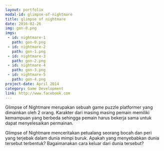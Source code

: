 ```yaml
---
layout: portfolio
modal-id: glimpse-of-nightmare
title: glimpse of nightmare
date: 2016-02-26
img: gon-0.png
imgs:
 - id: nightmare-1
   path: gon-0.png
 - id: nightmare-2
   path: gon-1.png
 - id: nightmare-3
   path: gon-2.png
 - id: nightmare-4
   path: gon-3.png
 - id: nightmare-5
   path: gon-4.png
project-date: April 2014
category: Game Development
link: http://www.facebook.com
---
```

Glimpse of Nightmare merupakan sebuah game puzzle platformer yang dimainkan oleh 2 orang.
Karakter dari masing masing pemain memiliki kemampuan yang berbeda sehingga pemain harus bekerja sama untuk dapat menyelesaikan permainan.

Glimpse of Nightmare menceritakan petualang seorang bocah dan peri yang terjebak dalam dunia mimpi buruk.
Apakah yang menyebabkan dunia tersebut terbentuk? Bagaimanakan cara keluar dari dunia tersebut?
